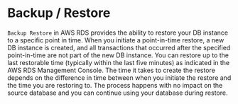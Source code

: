 # Backup / Restore

`Backup Restore` in AWS RDS provides the ability to restore your DB instance to a specific point in time. When you initiate a point-in-time restore, a new DB instance is created, and all transactions that occurred after the specified point-in-time are not part of the new DB instance. You can restore up to the last restorable time (typically within the last five minutes) as indicated in the AWS RDS Management Console. The time it takes to create the restore depends on the difference in time between when you initiate the restore and the time you are restoring to. The process happens with no impact on the source database and you can continue using your database during restore.
